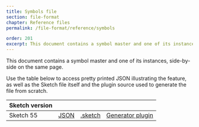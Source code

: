 ```yaml
---
title: Symbols file
section: file-format
chapter: Reference files
permalink: /file-format/reference/symbols

order: 201
excerpt: This document contains a symbol master and one of its instances, side-by-side on the same page.
---
```


This document contains a symbol master and one of its instances, side-by-side on the same page.

Use the table below to access pretty printed JSON illustrating the feature, as well as the Sketch file itself and the plugin source used to generate the file from scratch.

| Sketch version |                                                                                                    |                                                                                                              |                                                                                                                                             |
| -------------- | -------------------------------------------------------------------------------------------------- | ------------------------------------------------------------------------------------------------------------ | ------------------------------------------------------------------------------------------------------------------------------------------- |
| Sketch 55      | [JSON](https://github.com/BohemianCoding/SketchAPI/tree/develop/reference-files/55/symbols/output) | [.sketch](https://github.com/BohemianCoding/SketchAPI/tree/develop/reference-files/55/symbols/output.sketch) | [Generator plugin](https://github.com/BohemianCoding/SketchAPI/tree/develop/reference-files/plugin.sketchplugin/Contents/Sketch/symbols.js) |
